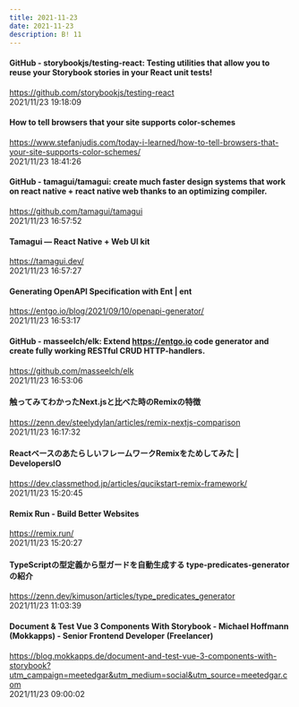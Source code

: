 ```yaml
---
title: 2021-11-23
date: 2021-11-23
description: B! 11
---
```


#### GitHub - storybookjs/testing-react: Testing utilities that allow you to reuse your Storybook stories in your React unit tests!
https://github.com/storybookjs/testing-react<br>
2021/11/23 19:18:09<br>


#### How to tell browsers that your site supports color-schemes
https://www.stefanjudis.com/today-i-learned/how-to-tell-browsers-that-your-site-supports-color-schemes/<br>
2021/11/23 18:41:26<br>


#### GitHub - tamagui/tamagui: create much faster design systems that work on react native + react native web thanks to an optimizing compiler.
https://github.com/tamagui/tamagui<br>
2021/11/23 16:57:52<br>


#### Tamagui — React Native + Web UI kit
https://tamagui.dev/<br>
2021/11/23 16:57:27<br>


#### Generating OpenAPI Specification with Ent | ent
https://entgo.io/blog/2021/09/10/openapi-generator/<br>
2021/11/23 16:53:17<br>


#### GitHub - masseelch/elk: Extend https://entgo.io code generator and create fully working RESTful CRUD HTTP-handlers.
https://github.com/masseelch/elk<br>
2021/11/23 16:53:06<br>


#### 触ってみてわかったNext.jsと比べた時のRemixの特徴
https://zenn.dev/steelydylan/articles/remix-nextjs-comparison<br>
2021/11/23 16:17:32<br>


#### ReactベースのあたらしいフレームワークRemixをためしてみた | DevelopersIO
https://dev.classmethod.jp/articles/qucikstart-remix-framework/<br>
2021/11/23 15:20:45<br>


#### Remix Run - Build Better Websites
https://remix.run/<br>
2021/11/23 15:20:27<br>


#### TypeScriptの型定義から型ガードを自動生成する type-predicates-generator の紹介
https://zenn.dev/kimuson/articles/type_predicates_generator<br>
2021/11/23 11:03:39<br>


#### Document & Test Vue 3 Components With Storybook - Michael Hoffmann (Mokkapps) - Senior Frontend Developer (Freelancer)
https://blog.mokkapps.de/document-and-test-vue-3-components-with-storybook?utm_campaign=meetedgar&utm_medium=social&utm_source=meetedgar.com<br>
2021/11/23 09:00:02<br>


